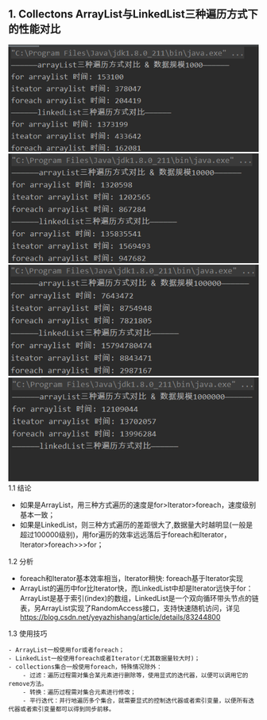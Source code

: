 ## 1. Collectons ArrayList与LinkedList三种遍历方式下的性能对比
![数据规模为1000](https://github.com/littleYuting/testContainers/blob/master/pic/1.png)
![数据规模为10000](https://github.com/littleYuting/testContainers/blob/master/pic/2.png)
![数据规模为100000](https://github.com/littleYuting/testContainers/blob/master/pic/3.png)
![数据规模为1000000](https://github.com/littleYuting/testContainers/blob/master/pic/4.png)
1.1 结论 
  - 如果是ArrayList，用三种方式遍历的速度是for>Iterator>foreach，速度级别基本一致；
  - 如果是LinkedList，则三种方式遍历的差距很大了,数据量大时越明显(一般是超过100000级别)，用for遍历的效率远远落后于foreach和Iterator，Iterator>foreach>>>for；

1.2 分析 
  - foreach和Iterator基本效率相当，Iterator稍快: foreach基于Iterator实现
  - ArrayList的遍历中for比Iterator快，而LinkedList中却是Iterator远快于for：ArrayList是基于索引(index)的数组，LinkedList是一个双向循环带头节点的链表，另ArrayList实现了RandomAccess接口，支持快速随机访问，详见<https://blog.csdn.net/yeyazhishang/article/details/83244800>

1.3 使用技巧

    - ArrayList一般使用for或者foreach；
    - LinkedList一般使用foreach或者Iterator(尤其数据量较大时)；
    - collections集合一般使用foreach，特殊情况除外：
        - 过滤：遍历过程需对集合某元素进行删除等，使用显式的迭代器，以便可以调用它的remove方法。
        - 转换：遍历过程需对集合元素进行修改；
        - 平行迭代：并行地遍历多个集合，就需要显式的控制迭代器或者索引变量，以便所有迭代器或者索引变量都可以得到同步前移。
